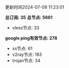 更新时间2024-07-08 11:23:01

**总订阅: 35**
**总节点: 5661**
- vless节点: 33

**google ping有效节点: 278**
- ss节点: 61
- v2ray节点: 183
- trojan节点: 34
